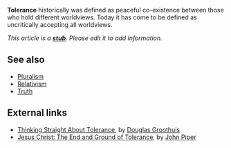 **Tolerance** historically was defined as peaceful co-existence
between those who hold different worldviews. Today it has come to
be defined as uncritically accepting all worldviews.

*This article is a **[stub](http://www.theopedia.com/Category:Theopedia_stubs "Category:Theopedia stubs")**. Please edit it to add information.*
## See also

-   [Pluralism](Pluralism "Pluralism")
-   [Relativism](Relativism "Relativism")
-   [Truth](Truth "Truth")

## External links

-   [Thinking Straight About Tolerance](http://www.apologetics.com/default.jsp?bodycontent=/articles/cultural_apologetics/groothuis-tolerance.html),
    by [Douglas Groothuis](Douglas_Groothuis "Douglas Groothuis")
-   [Jesus Christ: The End and Ground of Tolerance](http://www.desiringgod.org/library/topics/culture/tolerance.html),
    by [John Piper](John_Piper "John Piper")



